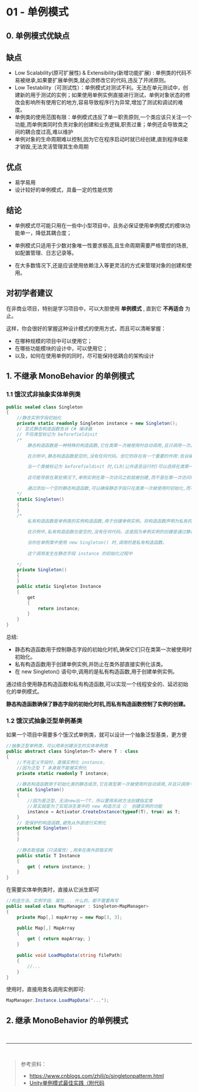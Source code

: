 # 01 - 单例模式 

## 0. 单例模式优缺点

## **缺点**

* Low Scalability(原可扩展性) & Extensibility(新增功能扩展) : 单例类的代码不易被继承,如果要扩展单例类,就必须修改它的代码,违反了开闭原则。
* Low Testability（可测试性）：单例模式对测试不利。无法在单元测试中，创建新的用于测试的实例；如果使用单例实例直接进行测试，单例对象状态的修改会影响所有使用它的地方,容易导致程序行为异常,增加了测试和调试的难度。
* 单例类的使用范围有限：单例模式违反了单一职责原则,一个类应该只关注一个功能,而单例类同时负责对象的创建和业务逻辑,职责过重；单例还会导致类之间的耦合度过高,难以维护
* 单例对象的生命周期难以控制,因为它在程序启动时就已经创建,直到程序结束才销毁,无法灵活管理其生命周期

## **优点**

* 易学易用
* 设计较好的单例模式，具备一定的性能优势

## **结论**

* 单例模式尽可能只用在一些中小型项目中，且务必保证使用单例模式的模块功能单一，降低其耦合度；

* 单例模式只适用于少数对象唯一性要求极高,且生命周期需要严格管控的场景,如配置管理、日志记录等。

* 在大多数情况下,还是应该使用依赖注入等更灵活的方式来管理对象的创建和使用。

## **对初学者建议**

在非商业项目，特别是学习项目中，可以大胆使用 **单例模式** , 直到它 **不再适合** 为止。

这样，你会很好的掌握这种设计模式的使用方式，而且可以清晰掌握：

* 在哪种规模的项目中可以使用它；
* 在哪些功能模块的设计中，可以使用它；
* 以及，如何在使用单例的同时，尽可能保持低耦合的架构设计


## 1. 不继承 MonoBehavior 的单例模式

### 1.1 饿汉式非抽象实体单例类

``` C#
public sealed class Singleton
{
    //静态实例字段初始化
    private static readonly Singleton instance = new Singleton();
    // 显式静态构造函数告诉 C# 编译器
    // 不将类型标记为 beforefieldinit
    /*
        静态构造函数是一种特殊的构造函数,它在类第一次被使用时自动调用,且只调用一次。在单例类中,静态构造函数通常用于初始化静态成员变量。

        在示例中,静态构造函数是空的,没有任何代码。但它的存在有一个重要的作用:告诉编译器不要将该类标记为 beforefieldinit。

        当一个类被标记为 beforefieldinit 时,CLR(公共语言运行时)可以选择在类第一次被使用之前的任何时间初始化静态字段。
        
        这可能导致在某些情况下,单例实例在第一次访问之前就被创建,而不是在第一次访问时创建。

        通过添加一个空的静态构造函数,可以确保静态字段只在类第一次被使用时初始化,而不是在之前的任何时间初始化。
    */
    static Singleton()
    {
    }
    /*
        私有构造函数是单例类的实例构造函数,用于创建单例实例。将构造函数声明为私有的目的是防止在类外部直接实例化该类。

        在示例中,私有构造函数也是空的,没有任何代码。这是因为单例实例的创建是通过静态字段 instance 来控制的,而不是通过直接调用构造函数。

        当你在单例类中使用 new Singleton() 时,调用的是私有构造函数。
        
        这个调用发生在静态字段 instance 的初始化过程中
    
    */
    private Singleton()
    {
    }
    public static Singleton Instance
    {
        get
        {
            return instance;
        }
    }
}
```

总结:

* 静态构造函数用于控制静态字段的初始化时机,确保它们只在类第一次被使用时初始化。
* 私有构造函数用于创建单例实例,并防止在类外部直接实例化该类。
* 在 new Singleton() 语句中,调用的是私有构造函数,用于创建单例实例。

通过结合使用静态构造函数和私有构造函数,可以实现一个线程安全的、延迟初始化的单例模式。

**静态构造函数确保了静态字段的初始化时机,而私有构造函数控制了实例的创建。**

### 1.2 饿汉式抽象泛型单例基类

如果一个项目中需要多个饿汉式单例类，就可以设计一个抽象泛型基类，更方便

``` C#
//抽象泛型单例类，可以用来创建派生的实体单例类
public abstract class Singleton<T> where T : class
{
    //不在定义字段时，直接实例化 instance，
    //因为泛型 T 本身就不能被实例化
    private static readonly T instance;
    
    //静态构造函数用于初始化类的静态成员,它在类型第一次被使用时自动调用,并且只调用一次 
    static Singleton()
    {
        //因为是泛型，无法new出一个T，所以要用系统方法创建指定类
        //其实就是为了实现派生类中的 new 构造方法（） 创建实例的功能
        instance = Activator.CreateInstance(typeof(T), true) as T;
    }
    // 受保护的构造函数,避免从外部进行实例化
    protected Singleton()
    {
    }
    
    //静态取值器（只读属性）,用来在类外获取实例
    public static T Instance
    {
        get { return instance; }
    }
}
```

在需要实体单例类时，直接从它派生即可

``` C#
//构造方法、实例字段、属性... 什么的，都不需要再写
public sealed class MapManager : Singleton<MapManager>
{
    private Map[,] mapArray = new Map[3, 3];

    public Map[,] MapArray
    {
        get { return mapArray; }
    }
        
    public void LoadMapData(string filePath)
    {
        //...
    }
}
```

使用时，直接用类名调用实例即可:

``` C#
MapManager.Instance.LoadMapData("...");
```


## 2. 继承 MonoBehavior 的单例模式

<br>
<hr>
<br>

> 参考资料：
> * https://www.cnblogs.com/zhili/p/singletonpatterm.html
> * [Unity单例模式最佳实践（附代码](https://www.wenqu.site/Unity%E5%8D%95%E4%BE%8B%E6%A8%A1%E5%BC%8F%E6%9C%80%E4%BD%B3%E5%AE%9E%E8%B7%B5%EF%BC%88%E9%99%84%E4%BB%A3%E7%A0%81%EF%BC%89.html)
